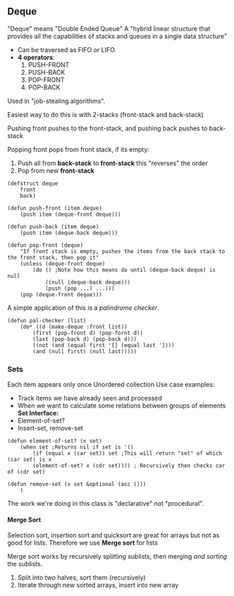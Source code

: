 ## Deque
"Deque" means "Double Ended Queue"
A "hybrid linear structure that provides all the capabilities of stacks and queues in a single data structure"
- Can be traversed as FIFO or LIFO.
- **4 operators**:
	1. PUSH-FRONT
	2. PUSH-BACK
	3. POP-FRONT
	4. POP-BACK

Used in "job-stealing algorithms".

Easiest way to do this is with 2-stacks (front-stack and back-stack)

Pushing front pushes to the front-stack, and pushing back pushes to back-stack

Popping front pops from front stack, if its empty:
1. Push all from **back-stack** to **front-stack** this "reverses" the order
2. Pop from new **front-stack**

```Lisp
(defstruct deque
	front
	back)

(defun push-front (item deque)
	(push item (deque-front deque)))

(defun push-back (item deque)
	(push item (deque-back deque)))

(defun pop-front (deque)
	"If front stack is empty, pushes the items from the back stack to the front stack, then pop it"
	(unless (deque-front deque)
		(do () ;Note how this means do until (deque-back deque) is null
			((null (deque-back deque)))
			(push (pop ...) ...)))
	(pop (deque-front deque)))
```

A simple application of this is a *palindrome checker*.

```Lisp
(defun pal-checker (list)
	(do* ((d (make-deque :front list))
		(first (pop-front d) (pop-fornt d))
		(last (pop-back d) (pop-back d)))
		((not (and (equal first '[] (equal last '])))
		(and (null first) (null last)))))
```

### Sets
Each item appears only once
Unordered collection
Use case examples:
- Track items we have already seen and processed
- When we want to calculate some relations between groups of elements
**Set Interface:**
- Element-of-set?
- Insert-set, remove-set


```Lisp
(defun element-of-set? (x set)
	(when set ;Returns nil if set is '()
		(if (equal x (car set)) set ;This will return "set" of which (car set) is x
		(element-of-set? x (cdr set)))) ; Recursively then checks car of (cdr set)
```

```Lisp
(defun remove-set (x set &optional (acc ()))
	)
```


The work we're doing in this class is "declarative" not "procedural". 

#### Merge Sort
Selection sort, insertion sort and quicksort are great for arrays but not as good for lists.
Therefore we use **Merge sort** for lists

Merge sort works by recursively splitting sublists, then merging *and sorting* the sublists.

1. Split into two halves, sort them (recursively)
2. Iterate through new sorted arrays, insert into new array